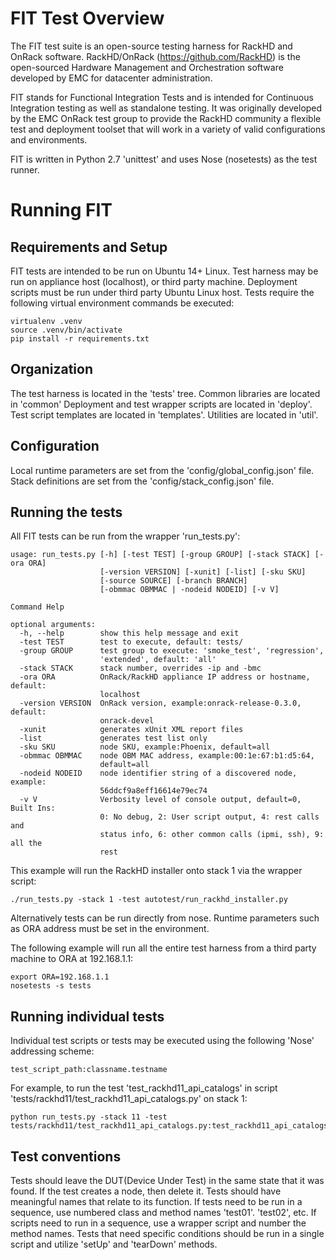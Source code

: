 # FIT Test Overview

The FIT test suite is an open-source testing harness for RackHD and OnRack software.
RackHD/OnRack (https://github.com/RackHD) is the open-sourced Hardware Management and Orchestration
software developed by EMC for datacenter administration.

FIT stands for Functional Integration Tests and is intended for Continuous Integration testing
as well as standalone testing. It was originally developed by the EMC OnRack test group to provide
the RackHD community a flexible test and deployment toolset that will work in a variety of
valid configurations and environments.

FIT is written in Python 2.7 'unittest' and uses Nose (nosetests) as the test runner.

# Running FIT

## Requirements and Setup

FIT tests are intended to be run on Ubuntu 14+ Linux.
Test harness may be run on appliance host (localhost), or third party machine.
Deployment scripts must be run under third party Ubuntu Linux host.
Tests require the following virtual environment commands be executed:

    virtualenv .venv
    source .venv/bin/activate
    pip install -r requirements.txt


## Organization

The test harness is located in the 'tests' tree.
Common libraries are located in 'common'
Deployment and test wrapper scripts are located in 'deploy'.
Test script templates are located in 'templates'.
Utilities are located in 'util'.

## Configuration

Local runtime parameters are set from the 'config/global_config.json' file.
Stack definitions are set from the 'config/stack_config.json' file.

## Running the tests

All FIT tests can be run from the wrapper 'run_tests.py':

    usage: run_tests.py [-h] [-test TEST] [-group GROUP] [-stack STACK] [-ora ORA]
                        [-version VERSION] [-xunit] [-list] [-sku SKU]
                        [-source SOURCE] [-branch BRANCH]
                        [-obmmac OBMMAC | -nodeid NODEID] [-v V]

    Command Help

    optional arguments:
      -h, --help        show this help message and exit
      -test TEST        test to execute, default: tests/
      -group GROUP      test group to execute: 'smoke_test', 'regression',
                        'extended', default: 'all'
      -stack STACK      stack number, overrides -ip and -bmc
      -ora ORA          OnRack/RackHD appliance IP address or hostname, default:
                        localhost
      -version VERSION  OnRack version, example:onrack-release-0.3.0, default:
                        onrack-devel
      -xunit            generates xUnit XML report files
      -list             generates test list only
      -sku SKU          node SKU, example:Phoenix, default=all
      -obmmac OBMMAC    node OBM MAC address, example:00:1e:67:b1:d5:64,
                        default=all
      -nodeid NODEID    node identifier string of a discovered node, example:
                        56ddcf9a8eff16614e79ec74
      -v V              Verbosity level of console output, default=0, Built Ins:
                        0: No debug, 2: User script output, 4: rest calls and
                        status info, 6: other common calls (ipmi, ssh), 9: all the
                        rest


This example will run the RackHD installer onto stack 1 via the wrapper script:

    ./run_tests.py -stack 1 -test autotest/run_rackhd_installer.py


Alternatively tests can be run directly from nose. Runtime parameters such as ORA address must be set in the environment.

The following example will run all the entire test harness from a third party machine to ORA at 192.168.1.1:

    export ORA=192.168.1.1
    nosetests -s tests


## Running individual tests

Individual test scripts or tests may be executed using the following 'Nose' addressing scheme:

    test_script_path:classname.testname


For example, to run the test 'test_rackhd11_api_catalogs' in script 'tests/rackhd11/test_rackhd11_api_catalogs.py' on stack 1:

    python run_tests.py -stack 11 -test tests/rackhd11/test_rackhd11_api_catalogs.py:test_rackhd11_api_catalogs.test_api_11_catalogs


## Test conventions

Tests should leave the DUT(Device Under Test) in the same state that it was found. If the test creates a node, then delete it.
Tests should have meaningful names that relate to its function.
If tests need to be run in a sequence, use numbered class and method names 'test01'. 'test02', etc.
If scripts need to run in a sequence, use a wrapper script and number the method names.
Tests that need specific conditions should be run in a single script and utilize 'setUp' and 'tearDown' methods.

